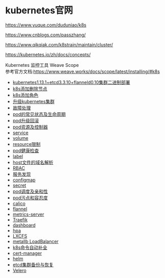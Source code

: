 kubernetes官网
===
https://www.yuque.com/duduniao/k8s

https://www.cnblogs.com/passzhang/

https://www.qikqiak.com/k8strain/maintain/cluster/

https://kubernetes.io/zh/docs/concepts/

Kubernetes 监控工具 Weave Scope  
参考官方文档:https://www.weave.works/docs/scope/latest/installing/#k8s


- [kubernetes1.13.1+etcd3.3.10+flanneld0.10集群二进制部署](https://github.com/mykubernetes/kubernetes/blob/master/deploy/kubernetes1.13.1%2Betcd3.3.10%2Bflanneld0.10%E9%9B%86%E7%BE%A4%E9%83%A8%E7%BD%B2.md)
- [k8s添加删除节点](https://github.com/mykubernetes/kubernetes/blob/master/K8S%E9%9B%86%E7%BE%A4%E5%88%A0%E9%99%A4%E4%B8%8E%E6%B7%BB%E5%8A%A0%E8%8A%82%E7%82%B9.md)
- [k8s添加角色](https://github.com/mykubernetes/kubernetes/blob/master/k8s%E6%B7%BB%E5%8A%A0role.md)
- [升级kubernetes集群](https://github.com/mykubernetes/kubernetes/blob/master/kubeadm%E9%83%A8%E7%BD%B2%E9%9B%86%E7%BE%A4%E5%8D%87%E7%BA%A7.md)
- [故障处理](https://github.com/mykubernetes/kubernetes/blob/master/%E6%95%85%E9%9A%9C%E5%A4%84%E7%90%86.md)
- [pod的常见状态及生命周期](https://github.com/mykubernetes/kubernetes/blob/master/pod%E7%9A%84%E5%B8%B8%E8%A7%81%E7%8A%B6%E6%80%81%E5%8F%8A%E7%94%9F%E5%91%BD%E5%91%A8%E6%9C%9F.md)
- [pod升级回滚](https://github.com/mykubernetes/kubernetes/blob/master/pod%E5%8D%87%E7%BA%A7%E5%9B%9E%E6%BB%9A.md)
- [pod资源及控制器](https://github.com/mykubernetes/kubernetes/blob/master/pod%E8%B5%84%E6%BA%90%E5%8F%8A%E6%8E%A7%E5%88%B6%E5%99%A8.md)
- [service](https://github.com/mykubernetes/kubernetes/blob/master/service.md)
- [volume](https://github.com/mykubernetes/kubernetes/tree/master/volume)
- [resource限制](https://github.com/mykubernetes/kubernetes/blob/master/resource%E9%99%90%E5%88%B6.md)
- [pod健康检查](https://github.com/mykubernetes/kubernetes/blob/master/pod%E5%81%A5%E5%BA%B7%E6%A3%80%E6%9F%A5.md)
- [label](https://github.com/mykubernetes/kubernetes/blob/master/label.md)
- [host文件的域名解析](https://github.com/mykubernetes/kubernetes/blob/master/host%E6%96%87%E4%BB%B6%E7%9A%84%E5%9F%9F%E5%90%8D%E8%A7%A3%E6%9E%90.md)
- [RBAC](https://github.com/mykubernetes/kubernetes/tree/master/RBAC)
- [服务发现](https://github.com/mykubernetes/kubernetes/tree/master/%E6%9C%8D%E5%8A%A1%E5%8F%91%E7%8E%B0)
- [configmap](https://github.com/mykubernetes/kubernetes/blob/master/configmap.md)
- [secret](https://github.com/mykubernetes/kubernetes/blob/master/secret.md)
- [pod调度及亲和性](https://github.com/mykubernetes/kubernetes/blob/master/pod%E8%B0%83%E5%BA%A6%E5%8F%8A%E4%BA%B2%E5%92%8C%E6%80%A7.md)
- [pod污点和容忍度](https://github.com/mykubernetes/kubernetes/blob/master/pod%E6%B1%A1%E7%82%B9%E5%92%8C%E5%AE%B9%E5%BF%8D%E5%BA%A6.md)
- [calico](https://github.com/mykubernetes/kubernetes/blob/master/calico/README.md)
- [flannel](https://github.com/mykubernetes/kubernetes/blob/master/flannel.md)
- [metrics-server](https://github.com/mykubernetes/kubernetes/blob/master/metrics-server.md)
- [Traefik](https://github.com/mykubernetes/kubernetes/blob/master/Traefik.md)
- [dashboard](https://github.com/mykubernetes/kubernetes/blob/master/dashboard.md)
- [hpa](https://github.com/mykubernetes/kubernetes/blob/master/hpa.md)
- [LXCFS](https://github.com/mykubernetes/kubernetes/blob/master/LXCFS.md)
- [metallb LoadBalancer](https://github.com/mykubernetes/kubernetes/blob/master/metallb%20LoadBalancer.md)
- [k8s命令自动补全](https://github.com/mykubernetes/kubernetes/blob/master/k8s%E5%91%BD%E4%BB%A4%E8%87%AA%E5%8A%A8%E8%A1%A5%E5%85%A8.md)
- [cert-manager](https://github.com/mykubernetes/kubernetes/blob/master/cert-manager.md)
- [helm](https://github.com/mykubernetes/kubernetes/tree/master/helm)
- [etcd集群备份与恢复](https://github.com/mykubernetes/kubernetes/blob/master/etcd%E9%9B%86%E7%BE%A4%E5%A4%87%E4%BB%BD%E4%B8%8E%E6%81%A2%E5%A4%8D.md)
- [Velero](https://github.com/mykubernetes/kubernetes/blob/master/Velero%E5%AE%89%E8%A3%85.md)
